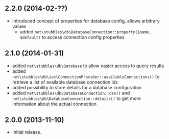 2.2.0 (2014-02-??)
------------------

  * introduced concept of properties for database config, allows arbitrary values
     * added `net\stubbles\db\DatabaseConnection::property($name, $default)` to access connection config properties

2.1.0 (2014-01-31)
------------------

  * added `net\stubbles\db\Database` to allow easier access to query results
  * added `net\stubbles\db\ioc\ConnectionProvider::availableConnections()` to retrieve a list of available database connection ids
  * added possibility to store details for a database configuration
  * added `net\stubbles\db\DatabaseConnection::dsn()` and `net\stubbles\db\DatabaseConnection::details()` to get more information about the actual connection


2.0.0 (2013-11-10)
------------------

  * Initial release.
